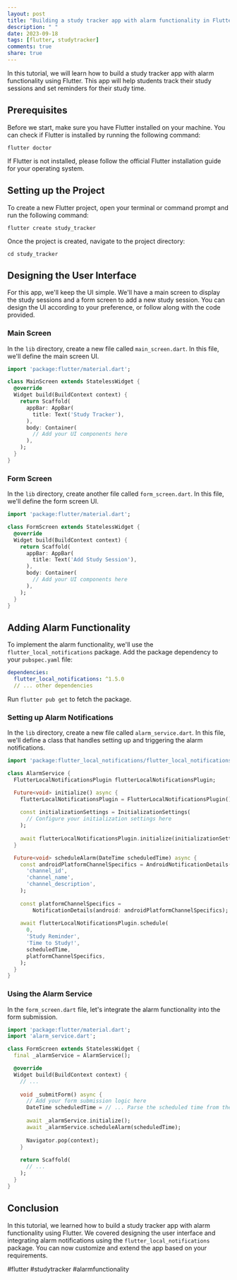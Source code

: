 ```yaml
---
layout: post
title: "Building a study tracker app with alarm functionality in Flutter"
description: " "
date: 2023-09-18
tags: [flutter, studytracker]
comments: true
share: true
---
```


In this tutorial, we will learn how to build a study tracker app with alarm functionality using Flutter. This app will help students track their study sessions and set reminders for their study time.

## Prerequisites

Before we start, make sure you have Flutter installed on your machine. You can check if Flutter is installed by running the following command:

```
flutter doctor
```

If Flutter is not installed, please follow the official Flutter installation guide for your operating system.

## Setting up the Project

To create a new Flutter project, open your terminal or command prompt and run the following command:

```
flutter create study_tracker
```

Once the project is created, navigate to the project directory:

```
cd study_tracker
```

## Designing the User Interface

For this app, we'll keep the UI simple. We'll have a main screen to display the study sessions and a form screen to add a new study session. You can design the UI according to your preference, or follow along with the code provided.

### Main Screen

In the `lib` directory, create a new file called `main_screen.dart`. In this file, we'll define the main screen UI.

```dart
import 'package:flutter/material.dart';

class MainScreen extends StatelessWidget {
  @override
  Widget build(BuildContext context) {
    return Scaffold(
      appBar: AppBar(
        title: Text('Study Tracker'),
      ),
      body: Container(
        // Add your UI components here
      ),
    );
  }
}
```

### Form Screen

In the `lib` directory, create another file called `form_screen.dart`. In this file, we'll define the form screen UI.

```dart
import 'package:flutter/material.dart';

class FormScreen extends StatelessWidget {
  @override
  Widget build(BuildContext context) {
    return Scaffold(
      appBar: AppBar(
        title: Text('Add Study Session'),
      ),
      body: Container(
        // Add your UI components here
      ),
    );
  }
}
```

## Adding Alarm Functionality

To implement the alarm functionality, we'll use the `flutter_local_notifications` package. Add the package dependency to your `pubspec.yaml` file:

```yaml
dependencies:
  flutter_local_notifications: ^1.5.0
  // ... other dependencies
```

Run `flutter pub get` to fetch the package.

### Setting up Alarm Notifications

In the `lib` directory, create a new file called `alarm_service.dart`. In this file, we'll define a class that handles setting up and triggering the alarm notifications.

```dart
import 'package:flutter_local_notifications/flutter_local_notifications.dart';

class AlarmService {
  FlutterLocalNotificationsPlugin flutterLocalNotificationsPlugin;

  Future<void> initialize() async {
    flutterLocalNotificationsPlugin = FlutterLocalNotificationsPlugin();
    
    const initializationSettings = InitializationSettings(
      // Configure your initialization settings here
    );
    
    await flutterLocalNotificationsPlugin.initialize(initializationSettings);
  }

  Future<void> scheduleAlarm(DateTime scheduledTime) async {
    const androidPlatformChannelSpecifics = AndroidNotificationDetails(
      'channel_id',
      'channel_name',
      'channel_description',
    );
    
    const platformChannelSpecifics =
        NotificationDetails(android: androidPlatformChannelSpecifics);
    
    await flutterLocalNotificationsPlugin.schedule(
      0,
      'Study Reminder',
      'Time to Study!',
      scheduledTime,
      platformChannelSpecifics,
    );
  }
}
```

### Using the Alarm Service

In the `form_screen.dart` file, let's integrate the alarm functionality into the form submission.

```dart
import 'package:flutter/material.dart';
import 'alarm_service.dart';

class FormScreen extends StatelessWidget {
  final _alarmService = AlarmService();

  @override
  Widget build(BuildContext context) {
    // ...
    
    void _submitForm() async {
      // Add your form submission logic here
      DateTime scheduledTime = // ... Parse the scheduled time from the form
      
      await _alarmService.initialize();
      await _alarmService.scheduleAlarm(scheduledTime);
      
      Navigator.pop(context);
    }
    
    return Scaffold(
      // ...
    );
  }
}
```

## Conclusion

In this tutorial, we learned how to build a study tracker app with alarm functionality using Flutter. We covered designing the user interface and integrating alarm notifications using the `flutter_local_notifications` package. You can now customize and extend the app based on your requirements.

#flutter #studytracker #alarmfunctionality
